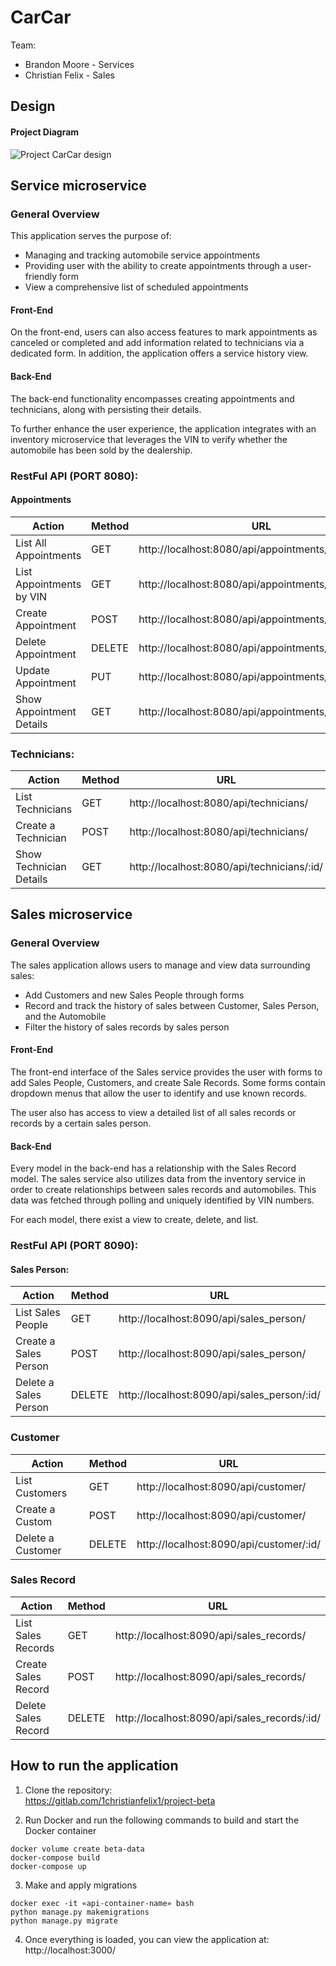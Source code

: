 # CarCar

Team:

* Brandon Moore - Services
* Christian Felix - Sales

## Design
#### Project Diagram
![Project CarCar design](https://gitlab.com/1christianfelix1/project-beta/-/raw/main/smaller%20diagram%20carcar.png)


## Service microservice
### General Overview

This application serves the purpose of:  
- Managing and tracking automobile service appointments
- Providing user with the ability to create appointments through a user-friendly form
- View a comprehensive list of scheduled appointments

#### Front-End
On the front-end, users can also access features to mark appointments as canceled or completed and add information related to technicians via a dedicated form. In addition, the application offers a service history view.

#### Back-End
The back-end functionality encompasses creating appointments and technicians, along with persisting their details.  

To further enhance the user experience, the application integrates with an inventory microservice that leverages the VIN to verify whether the automobile has been sold by the dealership.

 ### RestFul API (PORT 8080):
 #### Appointments
| Action                   | Method | URL                                                     |
|--------------------------|--------|---------------------------------------------------------|
| List All Appointments    | GET    | http://localhost:8080/api/appointments/                 |
| List Appointments by VIN | GET    | http://localhost:8080/api/appointments/<str:vin>/       |
| Create Appointment       | POST   | http://localhost:8080/api/appointments/<str:vin>/       |
| Delete Appointment       | DELETE | http://localhost:8080/api/appointments/detail/<int:id>/ |
| Update Appointment       | PUT    | http://localhost:8080/api/appointments/detail/<int:id>/ |
| Show Appointment Details | GET    | http://localhost:8080/api/appointments/detail/<int:id>/ |


### Technicians:
| Action                  | Method | URL                                        |
|-------------------------|--------|--------------------------------------------|
| List Technicians        | GET    | http://localhost:8080/api/technicians/     |
| Create a Technician     | POST   | http://localhost:8080/api/technicians/     |
| Show Technician Details | GET    | http://localhost:8080/api/technicians/:id/ |



## Sales microservice
### General Overview
The sales application allows users to manage and view data surrounding sales:
- Add Customers and new Sales People through forms
- Record and track the history of sales between Customer, Sales Person, and the Automobile
- Filter the history of sales records by sales person

#### Front-End
The front-end interface of the Sales service provides the user with forms to add Sales People, Customers, and create Sale Records. Some forms contain dropdown menus that allow the user to identify and use known records.  

The user also has access to view a detailed list of all sales records or records by a certain sales person.

#### Back-End
Every model in the back-end has a relationship with the Sales Record model. The sales service also utilizes data from the inventory service in order to create relationships between sales records and automobiles. This data was fetched through polling and uniquely identified by VIN numbers. 

For each model, there exist a view to create, delete, and list.
 

 ### RestFul API (PORT 8090):
 #### Sales Person:
| Action                | Method | URL                                         |
|-----------------------|--------|---------------------------------------------|
| List Sales People     | GET    | http://localhost:8090/api/sales_person/     |
| Create a Sales Person | POST   | http://localhost:8090/api/sales_person/     |
| Delete a Sales Person | DELETE | http://localhost:8090/api/sales_person/:id/ |

### Customer
| Action            | Method | URL                                   |
|-------------------|--------|---------------------------------------|
| List Customers    | GET    | http://localhost:8090/api/customer/   |
| Create a Custom   | POST   | http://localhost:8090/api/customer/   |
| Delete a Customer | DELETE | http://localhost:8090/api/customer/:id/ |


### Sales Record
| Action              | Method | URL                                          |
|---------------------|--------|----------------------------------------------|
| List Sales Records  | GET    | http://localhost:8090/api/sales_records/     |
| Create Sales Record | POST   | http://localhost:8090/api/sales_records/     |
| Delete Sales Record | DELETE | http://localhost:8090/api/sales_records/:id/ |


## How to run the application

1. Clone the repository:  
https://gitlab.com/1christianfelix1/project-beta

2. Run Docker and run the following commands to build and start the Docker container
```
docker volume create beta-data
docker-compose build
docker-compose up

```
3. Make and apply migrations
```
docker exec -it «api-container-name» bash
python manage.py makemigrations
python manage.py migrate

```
4. Once everything is loaded, you can view the application at:  
http://localhost:3000/
